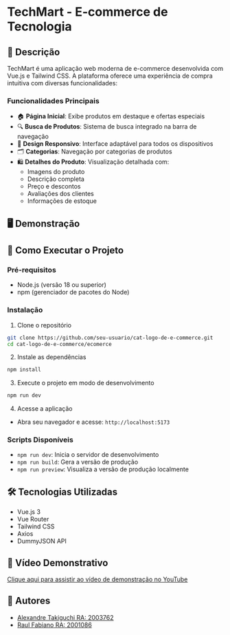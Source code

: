 # TechMart - E-commerce de Tecnologia

## 📝 Descrição
TechMart é uma aplicação web moderna de e-commerce desenvolvida com Vue.js e Tailwind CSS. A plataforma oferece uma experiência de compra intuitiva com diversas funcionalidades:

### Funcionalidades Principais
- 🏠 **Página Inicial**: Exibe produtos em destaque e ofertas especiais
- 🔍 **Busca de Produtos**: Sistema de busca integrado na barra de navegação
- 📱 **Design Responsivo**: Interface adaptável para todos os dispositivos
- 🗂️ **Categorias**: Navegação por categorias de produtos
- 🛍️ **Detalhes do Produto**: Visualização detalhada com:
  - Imagens do produto
  - Descrição completa
  - Preço e descontos
  - Avaliações dos clientes
  - Informações de estoque

## 🖥️ Demonstração


## 🚀 Como Executar o Projeto

### Pré-requisitos
- Node.js (versão 18 ou superior)
- npm (gerenciador de pacotes do Node)

### Instalação

1. Clone o repositório
```bash
git clone https://github.com/seu-usuario/cat-logo-de-e-commerce.git
cd cat-logo-de-e-commerce/ecomerce
```

2. Instale as dependências
```bash
npm install
```

3. Execute o projeto em modo de desenvolvimento
```bash
npm run dev
```

4. Acesse a aplicação
- Abra seu navegador e acesse: `http://localhost:5173`

### Scripts Disponíveis
- `npm run dev`: Inicia o servidor de desenvolvimento
- `npm run build`: Gera a versão de produção
- `npm run preview`: Visualiza a versão de produção localmente

## 🛠️ Tecnologias Utilizadas
- Vue.js 3
- Vue Router
- Tailwind CSS
- Axios
- DummyJSON API

## 🎥 Vídeo Demonstrativo
[Clique aqui para assistir ao vídeo de demonstração no YouTube](https://youtube.com/seu-video)

## 👥 Autores
- [Alexandre Takiguchi RA: 2003762](https://github.com/takiguchii)
- [Raul Fabiano RA: 2001086](https://github.com/Racx-DEV)


